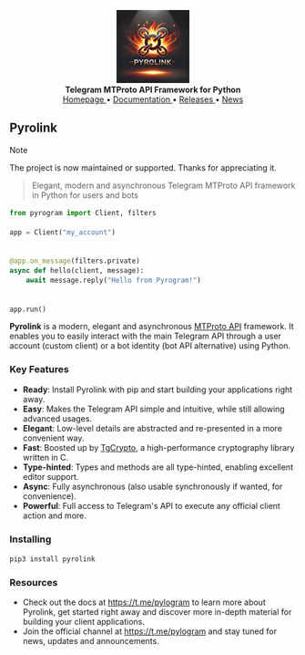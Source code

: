 <p align="center">
    <a href="https://github.com/venombolteop/pyrolink">
        <img src="https://raw.githubusercontent.com/pylogram/artwork/main/artwork/pyrolink-logo.png" alt="Pyrogram" width="128">
    </a>
    <br>
    <b>Telegram MTProto API Framework for Python</b>
    <br>
    <a href="https://t.me/pylogram">
        Homepage
    </a>
    •
    <a href="https://t.me/pylogram">
        Documentation
    </a>
    •
    <a href="https://t.me/pylogram">
        Releases
    </a>
    •
    <a href="https://t.me/pylogram">
        News
    </a>
</p>

## Pyrolink

> [!NOTE]
> The project is now maintained or supported. Thanks for appreciating it.

> Elegant, modern and asynchronous Telegram MTProto API framework in Python for users and bots

``` python
from pyrogram import Client, filters

app = Client("my_account")


@app.on_message(filters.private)
async def hello(client, message):
    await message.reply("Hello from Pyrogram!")


app.run()
```

**Pyrolink** is a modern, elegant and asynchronous [MTProto API](https://docs.pyrogram.org/topics/mtproto-vs-botapi)
framework. It enables you to easily interact with the main Telegram API through a user account (custom client) or a bot
identity (bot API alternative) using Python.

### Key Features

- **Ready**: Install Pyrolink with pip and start building your applications right away.
- **Easy**: Makes the Telegram API simple and intuitive, while still allowing advanced usages.
- **Elegant**: Low-level details are abstracted and re-presented in a more convenient way.
- **Fast**: Boosted up by [TgCrypto](https://github.com/venombolteop/telecrypto), a high-performance cryptography library written in C.  
- **Type-hinted**: Types and methods are all type-hinted, enabling excellent editor support.
- **Async**: Fully asynchronous (also usable synchronously if wanted, for convenience).
- **Powerful**: Full access to Telegram's API to execute any official client action and more.

### Installing

``` bash
pip3 install pyrolink
```

### Resources

- Check out the docs at https://t.me/pylogram to learn more about Pyrolink, get started right
away and discover more in-depth material for building your client applications.
- Join the official channel at https://t.me/pylogram and stay tuned for news, updates and announcements.
